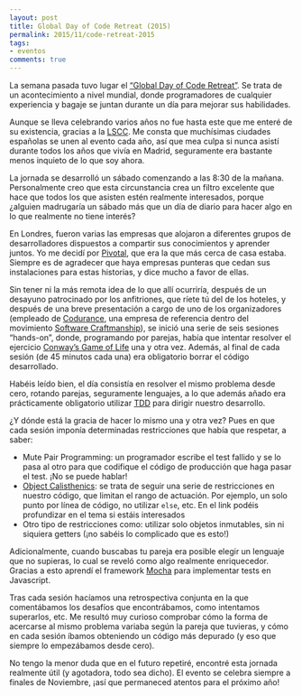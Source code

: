 ```yaml
---
layout: post
title: Global Day of Code Retreat (2015)
permalink: 2015/11/code-retreat-2015
tags:
- eventos
comments: true
---
```


La semana pasada tuvo lugar el [“Global Day of Code Retreat”](http://globalday.coderetreat.org/). Se trata de un acontecimiento a nivel mundial, donde programadores de cualquier experiencia y bagaje se juntan durante un día para mejorar sus habilidades.

Aunque se lleva celebrando varios años no fue hasta este que me enteré de su existencia, gracias a la [LSCC](http://www.meetup.com/london-software-craftsmanship/). Me consta que muchísimas ciudades españolas se unen al evento cada año, así que mea culpa si nunca asistí durante todos los años que vivía en Madrid, seguramente era bastante menos inquieto de lo que soy ahora.

<!--break-->

La jornada se desarrolló un sábado comenzando a las 8:30 de la mañana. Personalmente creo que esta circunstancia crea un filtro excelente que hace que todos los que asisten estén realmente interesados, porque ¿alguien madrugaría un sábado más que un día de diario para hacer algo en lo que realmente no tiene interés?

En Londres, fueron varias las empresas que alojaron a diferentes grupos de desarrolladores dispuestos a compartir sus conocimientos y aprender juntos. Yo me decidí por [Pivotal](http://pivotal.io/), que era la que más cerca de casa estaba. Siempre es de agradecer que haya empresas punteras que cedan sus instalaciones para estas historias, y dice mucho a favor de ellas.

Sin tener ni la más remota idea de lo que allí ocurriría, después de un desayuno patrocinado por los anfitriones, que ríete tú del de los hoteles, y después de una breve presentación a cargo de uno de los organizadores (empleado de [Codurance](http://codurance.com/), una empresa de referencia dentro del movimiento [Software Craftmanship](http://manifesto.softwarecraftsmanship.org/)), se inició una serie de seis sesiones “hands-on”, donde, programando por parejas, había que intentar resolver el ejercicio [Conway’s Game of Life](https://en.wikipedia.org/wiki/Conway%27s_Game_of_Life) una y otra vez. Además, al final de cada sesión (de 45 minutos cada una) era obligatorio borrar el código desarrollado.

Habéis leído bien, el día consistía en resolver el mismo problema desde cero, rotando parejas, seguramente lenguajes, a lo que además añado era prácticamente obligatorio utilizar [TDD](/2015/08/primera-experiencia-tdd/) para dirigir nuestro desarrollo.

¿Y dónde está la gracia de hacer lo mismo una y otra vez? Pues en que cada sesión imponía determinadas restricciones que había que respetar, a saber:

* Mute Pair Programming: un programador escribe el test fallido y se lo pasa al otro para que codifique el código de producción que haga pasar el test. ¡No se puede hablar!
* [Object Calisthenics](http://williamdurand.fr/2013/06/03/object-calisthenics/): se trata de seguir una serie de restricciones en nuestro código, que limitan el rango de actuación. Por ejemplo, un solo punto por línea de código, no utilizar `else`, etc. En el link podéis profundizar en el tema si estáis interesados
* Otro tipo de restricciones como: utilizar solo objetos inmutables, sin ni siquiera getters (¡no sabéis lo complicado que es esto!)

Adicionalmente, cuando buscabas tu pareja era posible elegir un lenguaje que no supieras, lo cual se reveló como algo realmente enriquecedor. Gracias a esto aprendí el framework [Mocha](https://mochajs.org/) para implementar tests en Javascript.

Tras cada sesión hacíamos una retrospectiva conjunta en la que comentábamos los desafíos que encontrábamos, como intentamos superarlos, etc. Me resultó muy curioso comprobar cómo la forma de acercarse al mismo problema variaba según la pareja que tuvieras, y cómo en cada sesión íbamos obteniendo un código más depurado (y eso que siempre lo empezábamos desde cero).

No tengo la menor duda que en el futuro repetiré, encontré esta jornada realmente útil (y agotadora, todo sea dicho). El evento se celebra siempre a finales de Noviembre, ¡así que permaneced atentos para el próximo año!
